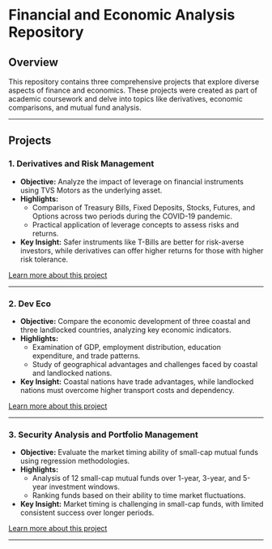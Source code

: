 # Financial and Economic Analysis Repository

## Overview
This repository contains three comprehensive projects that explore diverse aspects of finance and economics. These projects were created as part of academic coursework and delve into topics like derivatives, economic comparisons, and mutual fund analysis.

---

## Projects

### 1. **Derivatives and Risk Management**
- **Objective:** Analyze the impact of leverage on financial instruments using TVS Motors as the underlying asset.
- **Highlights:**
  - Comparison of Treasury Bills, Fixed Deposits, Stocks, Futures, and Options across two periods during the COVID-19 pandemic.
  - Practical application of leverage concepts to assess risks and returns.
- **Key Insight:** Safer instruments like T-Bills are better for risk-averse investors, while derivatives can offer higher returns for those with higher risk tolerance.

[Learn more about this project](./Derivatives%20and%20Risk%20Management/README.md)

---

### 2. **Dev Eco**
- **Objective:** Compare the economic development of three coastal and three landlocked countries, analyzing key economic indicators.
- **Highlights:**
  - Examination of GDP, employment distribution, education expenditure, and trade patterns.
  - Study of geographical advantages and challenges faced by coastal and landlocked nations.
- **Key Insight:** Coastal nations have trade advantages, while landlocked nations must overcome higher transport costs and dependency.

[Learn more about this project](./Dev%20Eco/README.md)

---

### 3. **Security Analysis and Portfolio Management**
- **Objective:** Evaluate the market timing ability of small-cap mutual funds using regression methodologies.
- **Highlights:**
  - Analysis of 12 small-cap mutual funds over 1-year, 3-year, and 5-year investment windows.
  - Ranking funds based on their ability to time market fluctuations.
- **Key Insight:** Market timing is challenging in small-cap funds, with limited consistent success over longer periods.

[Learn more about this project](./Security%20Analysis%20and%20Portfolio%20Management/README.md)

---
